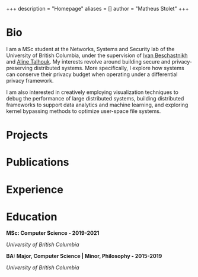 +++
description = "Homepage"
aliases = []
author = "Matheus Stolet"
+++

# Bio

I am a MSc student at the Networks, Systems and Security lab of the University of British Columbia, under the supervision of
    [Ivan Beschastnikh](https://www.cs.ubc.ca/~bestchai/) and [Aline Talhouk](http://alinetalhouk.com/). My interests revolve around building secure and privacy-preserving distributed systems. More specifically, I explore how systems can conserve their privacy budget when operating under a differential privacy framework.


I am also interested in creatively employing visualization techniques to debug the performance of large distributed systems, building distributed frameworks to support data analytics and machine learning, and exploring kernel bypassing methods to optimize user-space file systems.

# Projects

# Publications

# Experience

# Education

**MSc: Computer Science - 2019-2021**

*University of British Columbia*

**BA: Major, Computer Science | Minor, Philosophy - 2015-2019**


*University of British Columbia*



